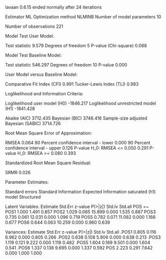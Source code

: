 lavaan 0.6.15 ended normally after 24 iterations

  Estimator                                         ML
  Optimization method                           NLMINB
  Number of model parameters                        10

  Number of observations                           221

Model Test User Model:
                                                      
  Test statistic                                 9.579
  Degrees of freedom                                 5
  P-value (Chi-square)                           0.088

Model Test Baseline Model:

  Test statistic                               546.297
  Degrees of freedom                                10
  P-value                                        0.000

User Model versus Baseline Model:

  Comparative Fit Index (CFI)                    0.991
  Tucker-Lewis Index (TLI)                       0.983

Loglikelihood and Information Criteria:

  Loglikelihood user model (H0)              -1846.217
  Loglikelihood unrestricted model (H1)      -1841.428
                                                      
  Akaike (AIC)                                3712.435
  Bayesian (BIC)                              3746.416
  Sample-size adjusted Bayesian (SABIC)       3714.726

Root Mean Square Error of Approximation:

  RMSEA                                          0.064
  90 Percent confidence interval - lower         0.000
  90 Percent confidence interval - upper         0.126
  P-value H_0: RMSEA <= 0.050                    0.291
  P-value H_0: RMSEA >= 0.080                    0.393

Standardized Root Mean Square Residual:

  SRMR                                           0.026

Parameter Estimates:

  Standard errors                             Standard
  Information                                 Expected
  Information saturated (h1) model          Structured

Latent Variables:
                   Estimate  Std.Err  z-value  P(>|z|)   Std.lv  Std.all
  POS =~                                                                
    POS1              1.000                               1.491    0.857
    POS2              1.029    0.065   15.899    0.000    1.535    0.887
    POS3              0.735    0.061   12.031    0.000    1.096    0.719
    POS5              0.782    0.071   11.082    0.000    1.166    0.677
    POS6              0.644    0.063   10.259    0.000    0.960    0.639

Variances:
                   Estimate  Std.Err  z-value  P(>|z|)   Std.lv  Std.all
   .POS1              0.805    0.116    6.962    0.000    0.805    0.266
   .POS2              0.638    0.108    5.906    0.000    0.638    0.213
   .POS3              1.119    0.121    9.222    0.000    1.119    0.482
   .POS5              1.604    0.169    9.501    0.000    1.604    0.541
   .POS6              1.337    0.138    9.695    0.000    1.337    0.592
    POS               2.223    0.291    7.642    0.000    1.000    1.000

